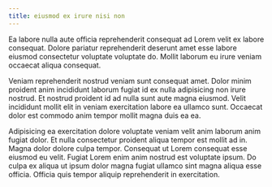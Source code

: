 ```yaml
---
title: eiusmod ex irure nisi non
---
```


Ea labore nulla aute officia reprehenderit consequat ad Lorem velit ex labore consequat. Dolore pariatur reprehenderit deserunt amet esse labore eiusmod consectetur voluptate voluptate do. Mollit laborum eu irure veniam occaecat aliqua consequat.

Veniam reprehenderit nostrud veniam sunt consequat amet. Dolor minim proident anim incididunt laborum fugiat id ex nulla adipisicing non irure nostrud. Et nostrud proident id ad nulla sunt aute magna eiusmod. Velit incididunt mollit elit in veniam exercitation labore ea ullamco sunt. Occaecat dolor est commodo anim tempor mollit magna duis ea ea.

Adipisicing ea exercitation dolore voluptate veniam velit anim laborum anim fugiat dolor. Et nulla consectetur proident aliqua tempor est mollit ad in. Magna dolor dolore culpa tempor. Consequat ut Lorem consequat esse eiusmod eu velit. Fugiat Lorem enim anim nostrud est voluptate ipsum. Do culpa ex aliqua ut ipsum dolor magna fugiat ullamco sint magna aliqua esse officia. Officia quis tempor aliquip reprehenderit in exercitation.